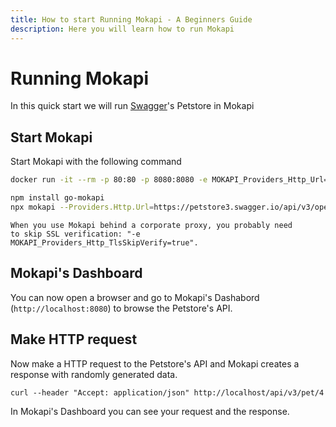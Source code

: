 ```yaml
---
title: How to start Running Mokapi - A Beginners Guide
description: Here you will learn how to run Mokapi
---
```

# Running Mokapi

In this quick start we will run [Swagger](https://swagger.io/)'s Petstore in Mokapi

## Start Mokapi
Start Mokapi with the following command

```bash tab=Docker  
docker run -it --rm -p 80:80 -p 8080:8080 -e MOKAPI_Providers_Http_Url=https://petstore3.swagger.io/api/v3/openapi.json mokapi/mokapi:latest
```

```bash tab=NPM
npm install go-mokapi
npx mokapi --Providers.Http.Url=https://petstore3.swagger.io/api/v3/openapi.json
```
``` box=tip
When you use Mokapi behind a corporate proxy, you probably need 
to skip SSL verification: "-e MOKAPI_Providers_Http_TlsSkipVerify=true".
```

## Mokapi's Dashboard

You can now open a browser and go to Mokapi's Dashabord 
(`http://localhost:8080`) to browse the Petstore's API.

## Make HTTP request
Now make a HTTP request to the Petstore's API and Mokapi 
creates a response with randomly generated data.

```
curl --header "Accept: application/json" http://localhost/api/v3/pet/4
```
In Mokapi's Dashboard you can see your request and the response.